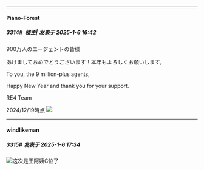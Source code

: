 ﻿
*****

####  Piano-Forest  
##### 3314#         楼主| 发表于 2025-1-6 16:42

900万人のエージェントの皆様

あけましておめでとうございます！本年もよろしくお願いします。

To you, the 9 million-plus agents,

Happy New Year and thank you for your support.

RE4 Team

2024/12/19時点
<img src="https://p.sda1.dev/21/40da959b69132af7aa25d51cdf499d8f/20250106_163749.jpg" referrerpolicy="no-referrer">


*****

####  windlikeman  
##### 3315#       发表于 2025-1-6 17:34

<img src="https://static.saraba1st.com/image/smiley/face2017/043.png" referrerpolicy="no-referrer">这次是王阿姨C位了

